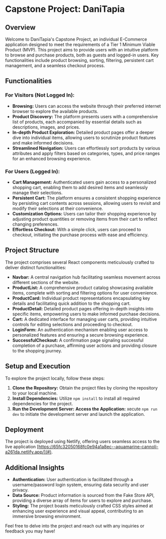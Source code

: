 # Capstone Project: DaniTapia

## Overview

Welcome to DaniTapia's Capstone Project, an individual E-Commerce application designed to meet the requirements of a Tier 1 Minimum Viable Product (MVP). This project aims to provide users with an intuitive platform to browse and purchase products, both as guests and logged-in users. Key functionalities include product browsing, sorting, filtering, persistent cart management, and a seamless checkout process.

## Functionalities

### For Visitors (Not Logged In):
- **Browsing:** Users can access the website through their preferred internet browser to explore the available products.
- **Product Discovery:** The platform presents users with a comprehensive list of products, each accompanied by essential details such as descriptions, images, and prices.
- **In-depth Product Exploration:** Detailed product pages offer a deeper dive into individual items, allowing users to scrutinize product features and make informed decisions.
- **Streamlined Navigation:** Users can effortlessly sort products by various attributes and apply filters based on categories, types, and price ranges for an enhanced browsing experience.

### For Users (Logged In):
- **Cart Management:** Authenticated users gain access to a personalized shopping cart, enabling them to add desired items and seamlessly manage their selections.
- **Persistent Cart:** The platform ensures a consistent shopping experience by persisting cart contents across sessions, allowing users to revisit and modify their selections at their convenience.
- **Customization Options:** Users can tailor their shopping experience by adjusting product quantities or removing items from their cart to reflect changing preferences.
- **Effortless Checkout:** With a simple click, users can proceed to checkout, initiating the purchase process with ease and efficiency.

## Project Structure

The project comprises several React components meticulously crafted to deliver distinct functionalities:

- **Navbar:** A central navigation hub facilitating seamless movement across different sections of the website.
- **ProductList:** A comprehensive product catalog showcasing available items, complete with sorting and filtering options for user convenience.
- **ProductCard:** Individual product representations encapsulating key details and facilitating quick addition to the shopping cart.
- **ProductDetail:** Detailed product pages offering in-depth insights into specific items, empowering users to make informed purchase decisions.
- **Cart:** A dedicated interface for managing user carts, providing intuitive controls for editing selections and proceeding to checkout.
- **LoginForm:** An authentication mechanism enabling user access to personalized features and ensuring a secure browsing experience.
- **SuccessfulCheckout:** A confirmation page signaling successful completion of a purchase, affirming user actions and providing closure to the shopping journey.

## Setup and Execution

To explore the project locally, follow these steps:

1. **Clone the Repository:** Obtain the project files by cloning the repository to your local machine.
2. **Install Dependencies:** Utilize `npm install` to install all required dependencies for the project.
3. **Run the Development Server:** **Access the Application:** xecute `npm run dev` to initiate the development server and launch the application.

## Deployment

The project is deployed using Netlify, offering users seamless access to the live application [https://65fc32050168fc0e94a1a8ec--aquamarine-cannoli-a261da.netlify.app/](#).

## Additional Insights

- **Authentication:** User authentication is facilitated through a username/password login system, ensuring data security and user privacy.
- **Data Source:** Product information is sourced from the Fake Store API, providing a diverse array of items for users to explore and purchase.
- **Styling:** The project boasts meticulously crafted CSS styles aimed at enhancing user experience and visual appeal, contributing to an immersive browsing environment.

Feel free to delve into the project and reach out with any inquiries or feedback you may have!
